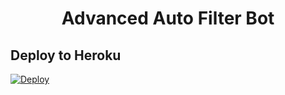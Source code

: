 <h1 align="center">
  <b>Advanced Auto Filter Bot</b>
</h1>

## Deploy to Heroku
[![Deploy](https://www.herokucdn.com/deploy/button.svg)](https://heroku.com/deploy)
